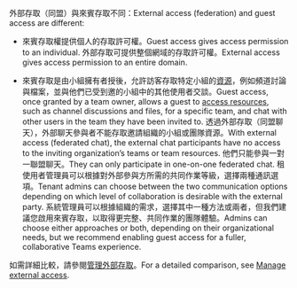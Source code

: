 <span data-ttu-id="b385b-101">外部存取（同盟）與來賓存取不同：</span><span class="sxs-lookup"><span data-stu-id="b385b-101">External access (federation) and guest access are different:</span></span>

- <span data-ttu-id="b385b-102">來賓存取權提供個人的存取許可權。</span><span class="sxs-lookup"><span data-stu-id="b385b-102">Guest access gives access permission to an individual.</span></span> <span data-ttu-id="b385b-103">外部存取可提供整個網域的存取許可權。</span><span class="sxs-lookup"><span data-stu-id="b385b-103">External access gives access permission to an entire domain.</span></span>

- <span data-ttu-id="b385b-104">來賓存取是由小組擁有者授後，允許訪客存取特定小組的[資源](../guest-experience.md)，例如頻道討論與檔案，並與他們已受到邀的小組中的其他使用者交談。</span><span class="sxs-lookup"><span data-stu-id="b385b-104">Guest access, once granted by a team owner, allows a guest to [access resources](../guest-experience.md), such as channel discussions and files, for a specific team, and chat with other users in the team they have been invited to.</span></span> <span data-ttu-id="b385b-105">透過外部存取（同盟聊天），外部聊天參與者不能存取邀請組織的小組或團隊資源。</span><span class="sxs-lookup"><span data-stu-id="b385b-105">With external access (federated chat), the external chat participants have no access to the inviting organization’s teams or team resources.</span></span> <span data-ttu-id="b385b-106">他們只能參與一對一聯盟聊天。</span><span class="sxs-lookup"><span data-stu-id="b385b-106">They can only participate in one-on-one federated chat.</span></span> <span data-ttu-id="b385b-107">租使用者管理員可以根據對外部參與方所需的共同作業等級，選擇兩種通訊選項。</span><span class="sxs-lookup"><span data-stu-id="b385b-107">Tenant admins can choose between the two communication options depending on which level of collaboration is desirable with the external party.</span></span> <span data-ttu-id="b385b-108">系統管理員可以根據組織的需求，選擇其中一種方法或兩者，但我們建議您啟用來賓存取，以取得更完整、共同作業的團隊體驗。</span><span class="sxs-lookup"><span data-stu-id="b385b-108">Admins can choose either approaches or both, depending on their organizational needs, but we recommend enabling guest access for a fuller, collaborative Teams experience.</span></span> 

<span data-ttu-id="b385b-109">如需詳細比較，請參閱[管理外部存取](../manage-external-access.md)。</span><span class="sxs-lookup"><span data-stu-id="b385b-109">For a detailed comparison, see [Manage external access](../manage-external-access.md).</span></span>
